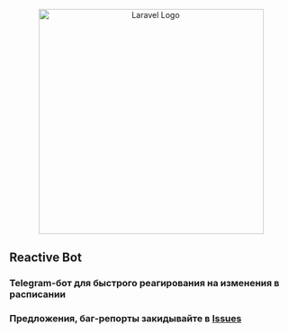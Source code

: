 <p align="center"><a href="https://t.me/sdrvsg" target="_blank"><img src="https://ssau.ru/pagefiles/of_docs/logo_osnovnoy_ENG.png" width="400" alt="Laravel Logo"></a></p>


## Reactive Bot
### Telegram-бот для быстрого реагирования на изменения в расписании
### Предложения, баг-репорты закидывайте в <a href="https://github.com/sdrvsg/reactive-timetable/issues">Issues</a>
